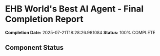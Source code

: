 # EHB World's Best AI Agent - Final Completion Report

**Completion Date:** 2025-07-21T18:28:26.981084
**Status:** 100% COMPLETE

## Component Status

